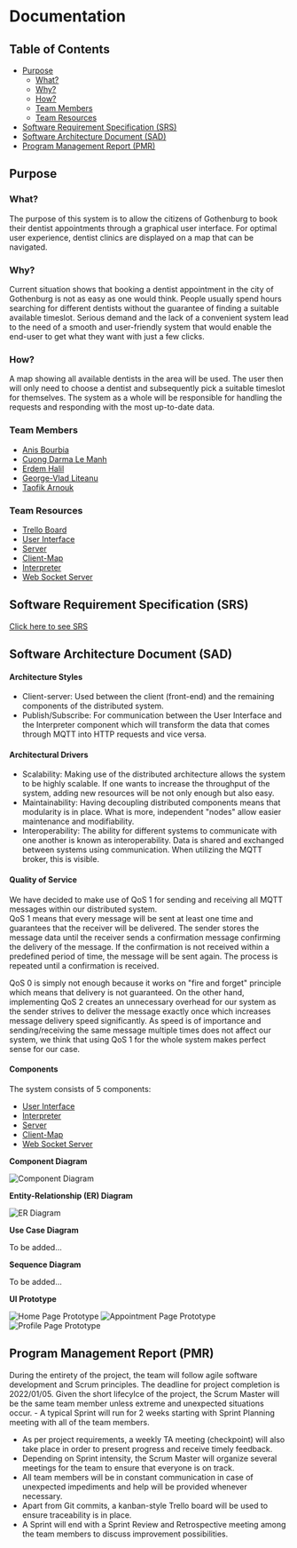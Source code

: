 # Documentation

## Table of Contents

- [Purpose](#purpose) 
    - [What?](#what)
    - [Why?](#why)
    - [How?](#how)
    - [Team Members](#team-members)
    - [Team Resources](#team-resources)
- [Software Requirement Specification (SRS)](#software-requirement-specification-srs)
- [Software Architecture Document (SAD)](#software-architecture-document-sad)
- [Program Management Report (PMR)](#program-management-report-pmr)

## Purpose

### What?
The purpose of this system is to allow the citizens of Gothenburg to book their dentist appointments through a graphical user interface. For optimal user experience, dentist clinics are displayed on a map that can be navigated. 

### Why?
Current situation shows that booking a dentist appointment in the city of Gothenburg is not as easy as one would think. People usually spend hours searching for different dentists without the guarantee of finding a suitable available timeslot. Serious demand and the lack of a convenient system lead to the need of a smooth and user-friendly system that would enable the end-user to get what they want with just a few clicks. 

### How?
A map showing all available dentists in the area will be used. The user then will only need to choose a dentist and subsequently pick a suitable timeslot for themselves. The system as a whole will be responsible for handling the requests and responding with the most up-to-date data.

### Team Members
- [Anis Bourbia](https://git.chalmers.se/bourbia)
- [Cuong Darma Le Manh](https://git.chalmers.se/darma)
- [Erdem Halil](https://git.chalmers.se/erdemh)
- [George-Vlad Liteanu](https://git.chalmers.se/liteanu)
- [Taofik Arnouk](https://git.chalmers.se/arnouk)

### Team Resources

- [Trello Board](https://trello.com/b/W8kZA5nU/dit355)
- [User Interface](https://git.chalmers.se/courses/dit355/test-teams-formation/team-2/client)
- [Server](https://git.chalmers.se/courses/dit355/test-teams-formation/team-2/server)
- [Client-Map](https://git.chalmers.se/courses/dit355/test-teams-formation/team-2/client-map)
- [Interpreter](https://git.chalmers.se/courses/dit355/test-teams-formation/team-2/interpreter)
- [Web Socket Server](https://git.chalmers.se/courses/dit355/test-teams-formation/team-2/ws-server)

## Software Requirement Specification (SRS)
[Click here to see SRS](./srs/specification.md)

## Software Architecture Document (SAD)

#### Architecture Styles
- Client-server:
Used between the client (front-end) and the remaining components of the distributed system.
- Publish/Subscribe:
For communication between the User Interface and the Interpreter component which will transform the data that comes through MQTT into HTTP requests and vice versa.

#### Architectural Drivers
- Scalability:
Making use of the distributed architecture allows the system to be highly scalable. If one wants to increase the throughput of the system, adding new resources will be not only enough but also easy.
- Maintainability:
Having decoupling distributed components means that modularity is in place. What is more, independent "nodes" allow easier maintenance and modifiability.
- Interoperability: 
The ability for different systems to communicate with one another is known as interoperability. Data is shared and exchanged between systems using communication. When utilizing the MQTT broker, this is visible.

#### Quality of Service

We have decided to make use of QoS 1 for sending and receiving all MQTT messages within our distributed system.   
QoS 1 means that every message will be sent at least one time and guarantees that the receiver will be delivered. The sender stores the message data until the receiver sends a confirmation message confirming the delivery of the message. If the confirmation is not received within a predefined period of time, the message will be sent again. The process is repeated until a confirmation is received.

QoS 0 is simply not enough because it works on "fire and forget" principle which means that delivery is not guaranteed. On the other hand, implementing QoS 2 creates an unnecessary overhead for our system as the sender strives to deliver the message exactly once which increases message delivery speed significantly. As speed is of importance and sending/receiving the same message multiple times does not affect our system, we think that using QoS 1 for the whole system makes perfect sense for our case.

#### Components
The system consists of 5 components:
- [User Interface](https://git.chalmers.se/courses/dit355/test-teams-formation/team-2/client)
- [Interpreter](https://git.chalmers.se/courses/dit355/test-teams-formation/team-2/interpreter)
- [Server](https://git.chalmers.se/courses/dit355/test-teams-formation/team-2/server)
- [Client-Map](https://git.chalmers.se/courses/dit355/test-teams-formation/team-2/client-map)
- [Web Socket Server](https://git.chalmers.se/courses/dit355/test-teams-formation/team-2/ws-server)

**Component Diagram**

![Component Diagram](./images/component.png)

**Entity-Relationship (ER) Diagram**

![ER Diagram](./images/ER.png)

**Use Case Diagram**

To be added...

**Sequence Diagram**

To be added...

**UI Prototype**

![Home Page Prototype](./images/homepage.png)
![Appointment Page Prototype](./images/calendar.png)
![Profile Page Prototype](./images/profile.png)

## Program Management Report (PMR)
During the entirety of the project, the team will follow agile software development and Scrum principles. The deadline for project completion is 2022/01/05. Given the short lifecylce of the project, the Scrum Master will be the same team member unless extreme and unexpected situations occur. - A typical Sprint will run for 2 weeks starting with Sprint Planning meeting with all of the team members. 
- As per project requirements, a weekly TA meeting (checkpoint) will also take place in order to present progress and receive timely feedback. 
- Depending on Sprint intensity, the Scrum Master will organize several meetings for the team to ensure that everyone is on track. 
- All team members will be in constant communication in case of unexpected impediments and help will be provided whenever necessary. 
- Apart from Git commits, a kanban-style Trello board will be used to ensure traceability is in place. 
- A Sprint will end with a Sprint Review and Retrospective meeting among the team members to discuss improvement possibilities.
